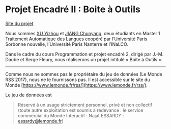 # Projet Encadré II : Boite à Outils

[Site du projet](https://xu-yizhou.github.io/boite-a-outils/)

Nous sommes [XU Yizhou](http://www.xuyizhou.com) et [JIANG Chunyang](http://www.jiangchunyang.net), deux étudiants en Master 1 Traitement Automatique des Langues coopéré par l’Université Paris Sorbonne nouvelle, l’Université Paris Nanterre et l’INaLCO.

Dans le cadre du cours Programmation et projet encadré 2, dirigé par J.-M. Daube et Serge Fleury, nous réaliserons un projet intitulé « Boite à Outils ».

---

Comme nous ne sommes pas le propriétaire du jeu de données (Le Monde RSS 2017), nous ne le fournissons pas. Il est accessible sur le site du Monde [https://www.lemonde.fr/rss/](https://www.lemonde.fr/rss/).

Le jeu de données est
> Réservé à un usage strictement personnel, privé et non collectif (toute autre exploitation est soumis à redevance : le service commercial du Monde Interactif : Najat ESSARDY : essardy@lemonde.fr)